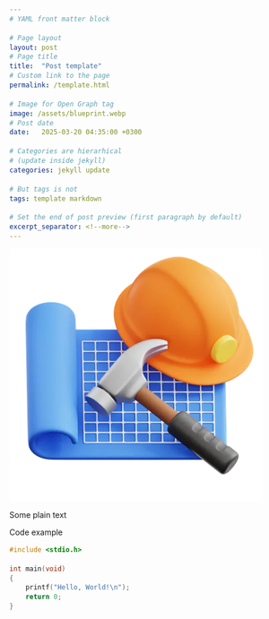 ```yaml
---
# YAML front matter block

# Page layout
layout: post
# Page title
title:  "Post template"
# Custom link to the page
permalink: /template.html

# Image for Open Graph tag
image: /assets/blueprint.webp
# Post date
date:   2025-03-20 04:35:00 +0300

# Categories are hierarhical
# (update inside jekyll)
categories: jekyll update

# But tags is not
tags: template markdown

# Set the end of post preview (first paragraph by default)
excerpt_separator: <!--more-->
---
```


![Blueprint](/assets/blueprint.webp)

Some plain text

<!--more-->


Code example

```c
#include <stdio.h>

int main(void)
{
    printf("Hello, World!\n");
    return 0;
}
```
